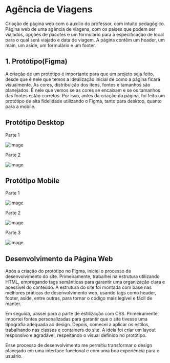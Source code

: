 

# Agência de Viagens

Criação de página web com o auxílio do professor, com intuito pedagógico. Página web de uma agência de viagens, com os países que podem ser viajados, opções de pacotes e um formulário para a especificação de local para o qual será viajado e data de viagem. A página contêm um header, um main, um aside, um formulário e um footer.


## 1. Protótipo(Figma)
A criação de um protótipo é importante para que um projeto seja feito, desde que é nele que temos a idealização inicial de como a página ficará visualmente. As cores, distribuição dos itens, fontes e tamanhos são planejados. É nele que vemos se as cores se encaixam e se os tamanhos das fontes estão corretos. Por isso, antes da criação da página, foi feito um protótipo de alta fidelidade utilizando o Figma, tanto para desktop, quanto para a mobile.

## Protótipo Desktop

Parte 1

![image](https://github.com/user-attachments/assets/d3c4e173-c95b-45e4-b081-b2f5e387f22a)

Parte 2

![image](https://github.com/user-attachments/assets/11c03d73-9e80-4b2f-912f-945d13235bee)


## Protótipo Mobile

Parte 1

![image](https://github.com/user-attachments/assets/515c9856-30cc-4b60-803f-351942bf369d)

Parte 2

![image](https://github.com/user-attachments/assets/4e05b9d6-f99b-4aba-b07e-67de27735954)

Parte 3

![image](https://github.com/user-attachments/assets/c88815dc-d54b-4fa7-9c63-4f9476c6afc3)

## Desenvolvimento da Página Web

Após a criação do protótipo no Figma, iniciei o processo de desenvolvimento do site. Primeiramente, trabalhei na estrutura utilizando HTML, empregando tags semânticas para garantir uma organização clara e acessível do conteúdo. A estrutura do site foi montada com base nas melhores práticas de desenvolvimento web, usando tags como header, footer, aside, entre outras, para tornar o código mais legível e fácil de manter.

Em seguida, passei para a parte de estilização com CSS. Primeiramente, importei fontes personalizadas para garantir que o site tivesse uma tipografia adequada ao design. Depois, comecei a aplicar os estilos, trabalhando nas classes e containers do site. A ideia foi criar um layout responsivo e agradável, respeitando o visual definido no protótipo.

Esse processo de desenvolvimento me permitiu transformar o design planejado em uma interface funcional e com uma boa experiência para o usuário.



